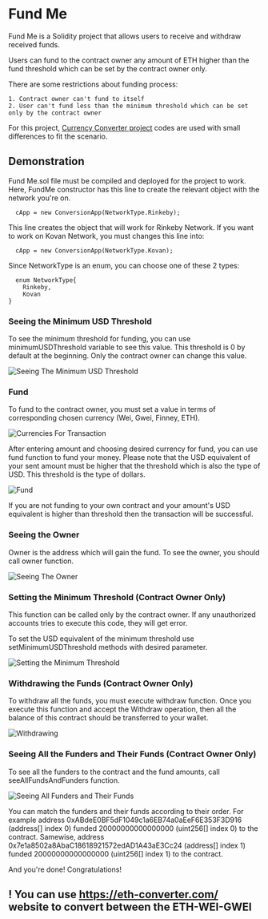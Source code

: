 
# Fund Me

Fund Me is a Solidity project that allows users to receive and withdraw received funds. 

Users can fund to the contract owner any amount of ETH higher than the fund threshold which can be set by the contract owner only.

There are some restrictions about funding process:

    1. Contract owner can't fund to itself
    2. User can't fund less than the minimum threshold which can be set only by the contract owner

For this project, [Currency Converter project](https://github.com/TekyaygilFethi/CurrencyConverter) codes are used with small differences to fit the scenario.



## Demonstration

Fund Me.sol file must be compiled and deployed for the project to work. Here, FundMe constructor has this line to create the relevant object with the network you're on.

```solidity
  cApp = new ConversionApp(NetworkType.Rinkeby);
```

This line creates the object that will work for Rinkeby Network. If you want to work on Kovan Network, you must changes this line into:

```solidity
  cApp = new ConversionApp(NetworkType.Kovan);
```
Since NetworkType is an enum, you can choose one of these 2 types:

```solidity
  enum NetworkType{
    Rinkeby,
    Kovan
}
```
### Seeing the Minimum USD Threshold
To see the minimum threshold for funding, you can use minimumUSDThreshold variable to see this value. This threshold is 0 by default at the beginning. Only the contract owner can change this value.

![Seeing The Minimum USD Threshold](https://res.cloudinary.com/dpzdg2rik/image/upload/v1643562017/samples/FundMeSolidity/threshold.png)


### Fund 
To fund to the contract owner, you must set a value in terms of corresponding chosen currency (Wei, Gwei, Finney, ETH). 

![Currencies For Transaction](https://res.cloudinary.com/dpzdg2rik/image/upload/v1643560239/samples/FundMeSolidity/currenciesfortransaction.png)


After entering amount and choosing desired currency for fund, you can use fund function to fund your money. Please note that the USD equivalent of your sent amount must be higher that the threshold which is also the type of USD. This threshold is the type of dollars.

![Fund](https://res.cloudinary.com/dpzdg2rik/image/upload/v1643560577/samples/FundMeSolidity/fund.png)

If you are not funding to your own contract and your amount's USD equivalent is higher than threshold then the transaction will be successful.


### Seeing the Owner
Owner is the address which will gain the fund. To see the owner, you should call owner function.

![Seeing The Owner](https://res.cloudinary.com/dpzdg2rik/image/upload/v1643561182/samples/FundMeSolidity/owner.png)


### Setting the Minimum Threshold (Contract Owner Only)

This function can be called only by the contract owner. If any unauthorized accounts tries to execute this code, they will get error.

To set the USD equivalent of the minimum threshold use setMinimumUSDThreshold methods with desired parameter.

![Setting the Minimum Threshold](https://res.cloudinary.com/dpzdg2rik/image/upload/v1643561440/samples/FundMeSolidity/setMinimumUSDThreshold.png)


### Withdrawing the Funds (Contract Owner Only)

To withdraw all the funds, you must execute withdraw function. Once you execute this function and accept the Withdraw operation, then all the balance of this contract should be transferred to your wallet.

![Withdrawing](https://res.cloudinary.com/dpzdg2rik/image/upload/v1643561810/samples/FundMeSolidity/withdraw.png)


### Seeing All the Funders and Their Funds (Contract Owner Only)
To see all the funders to the contract and the fund amounts, call seeAllFundsAndFunders function.

![Seeing All Funders and Their Funds](https://res.cloudinary.com/dpzdg2rik/image/upload/v1643562686/samples/FundMeSolidity/seeallfunds.png)
 
You can match the funders and their funds according to their order. For example address 0xABdeE0BF5dF1049c1a6EB74a0aEeF6E353F3D916 (address[] index 0) funded 20000000000000000 (uint256[] index 0) to the contract. Samewise, 
address 0x7e1a8502a8AbaC18618921572edAD1A43aE3Cc24 (address[] index 1) funded 20000000000000000 (uint256[] index 1) to the contract.

And you're done! Congratulations!

## ! You can use https://eth-converter.com/ website to convert between the ETH-WEI-GWEI
